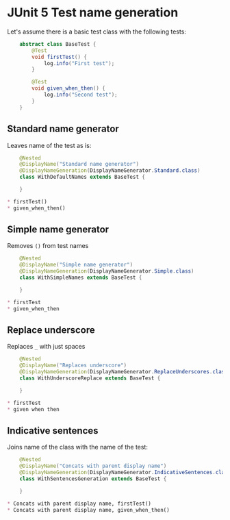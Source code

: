 # JUnit 5 Test name generation

Let's assume there is a basic test class with the following tests: 

```java
    abstract class BaseTest {
        @Test
        void firstTest() {
            log.info("First test");
        }

        @Test
        void given_when_then() {
            log.info("Second test");
        }
    }
```

## Standard name generator

Leaves name of the test as is:

```java
    @Nested
    @DisplayName("Standard name generator")
    @DisplayNameGeneration(DisplayNameGenerator.Standard.class)
    class WithDefaultNames extends BaseTest {

    }
```

```markdown
* firstTest()
* given_when_then()
```

## Simple name generator

Removes `()` from test names

```java
    @Nested
    @DisplayName("Simple name generator")
    @DisplayNameGeneration(DisplayNameGenerator.Simple.class)
    class WithSimpleNames extends BaseTest {

    }
```

```markdown
* firstTest
* given_when_then
```

## Replace underscore

Replaces `_` with just spaces

```java
    @Nested
    @DisplayName("Replaces underscore")
    @DisplayNameGeneration(DisplayNameGenerator.ReplaceUnderscores.class)
    class WithUnderscoreReplace extends BaseTest {

    }
```

```markdown
* firstTest
* given when then
```

## Indicative sentences

Joins name of the class with the name of the test: 

```java
    @Nested
    @DisplayName("Concats with parent display name")
    @DisplayNameGeneration(DisplayNameGenerator.IndicativeSentences.class)
    class WithSentencesGeneration extends BaseTest {

    }
```

```markdown
* Concats with parent display name, firstTest()
* Concats with parent display name, given_when_then()
```